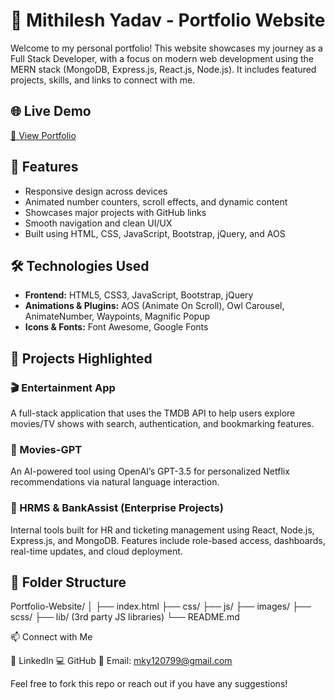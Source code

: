 # 💼 Mithilesh Yadav - Portfolio Website

Welcome to my personal portfolio! This website showcases my journey as a Full Stack Developer, with a focus on modern web development using the MERN stack (MongoDB, Express.js, React.js, Node.js). It includes featured projects, skills, and links to connect with me.

## 🌐 Live Demo

[🔗 View Portfolio](https://your-deployed-site-link.com)

## 📌 Features

- Responsive design across devices
- Animated number counters, scroll effects, and dynamic content
- Showcases major projects with GitHub links
- Smooth navigation and clean UI/UX
- Built using HTML, CSS, JavaScript, Bootstrap, jQuery, and AOS

## 🛠️ Technologies Used

- **Frontend:** HTML5, CSS3, JavaScript, Bootstrap, jQuery
- **Animations & Plugins:** AOS (Animate On Scroll), Owl Carousel, AnimateNumber, Waypoints, Magnific Popup
- **Icons & Fonts:** Font Awesome, Google Fonts

## 🚀 Projects Highlighted

### 🎬 Entertainment App
A full-stack application that uses the TMDB API to help users explore movies/TV shows with search, authentication, and bookmarking features.

### 🤖 Movies-GPT
An AI-powered tool using OpenAI’s GPT-3.5 for personalized Netflix recommendations via natural language interaction.

### 🧾 HRMS & BankAssist (Enterprise Projects)
Internal tools built for HR and ticketing management using React, Node.js, Express.js, and MongoDB. Features include role-based access, dashboards, real-time updates, and cloud deployment.

## 📂 Folder Structure

Portfolio-Website/
│
├── index.html
├── css/
├── js/
├── images/
├── scss/
├── lib/ (3rd party JS libraries)
└── README.md


📫 Connect with Me

🔗 LinkedIn
💻 GitHub
📧 Email: mky120799@gmail.com


Feel free to fork this repo or reach out if you have any suggestions!

